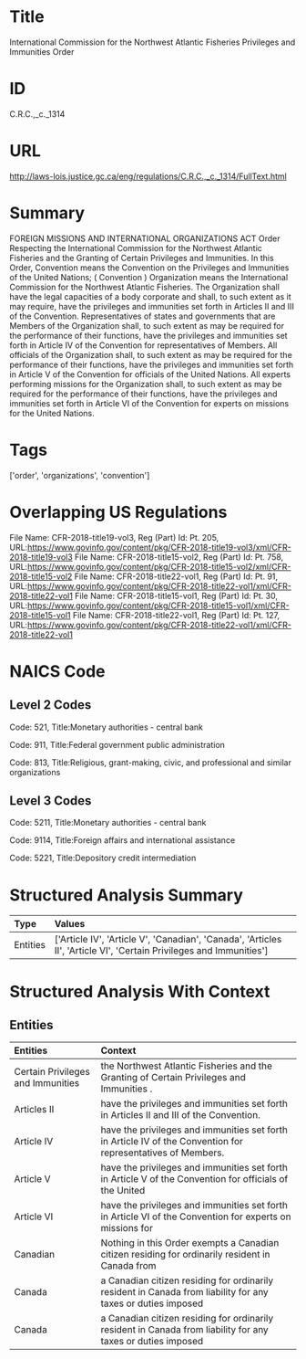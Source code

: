 # Title
International Commission for the Northwest Atlantic Fisheries Privileges and Immunities Order


# ID
C.R.C.,_c._1314

# URL
http://laws-lois.justice.gc.ca/eng/regulations/C.R.C.,_c._1314/FullText.html


# Summary
FOREIGN MISSIONS AND INTERNATIONAL ORGANIZATIONS ACT Order Respecting the International Commission for the Northwest Atlantic Fisheries and the Granting of Certain Privileges and Immunities.
In this Order, Convention  means the Convention on the Privileges and Immunities of the United Nations; ( Convention ) Organization  means the International Commission for the Northwest Atlantic Fisheries.
The Organization shall have the legal capacities of a body corporate and shall, to such extent as it may require, have the privileges and immunities set forth in Articles II and III of the Convention.
Representatives of states and governments that are Members of the Organization shall, to such extent as may be required for the performance of their functions, have the privileges and immunities set forth in Article IV of the Convention for representatives of Members.
All officials of the Organization shall, to such extent as may be required for the performance of their functions, have the privileges and immunities set forth in Article V of the Convention for officials of the United Nations.
All experts performing missions for the Organization shall, to such extent as may be required for the performance of their functions, have the privileges and immunities set forth in Article VI of the Convention for experts on missions for the United Nations.


# Tags
['order', 'organizations', 'convention']


# Overlapping US Regulations
File Name: CFR-2018-title19-vol3, Reg (Part) Id: Pt. 205, URL:https://www.govinfo.gov/content/pkg/CFR-2018-title19-vol3/xml/CFR-2018-title19-vol3
File Name: CFR-2018-title15-vol2, Reg (Part) Id: Pt. 758, URL:https://www.govinfo.gov/content/pkg/CFR-2018-title15-vol2/xml/CFR-2018-title15-vol2
File Name: CFR-2018-title22-vol1, Reg (Part) Id: Pt. 91, URL:https://www.govinfo.gov/content/pkg/CFR-2018-title22-vol1/xml/CFR-2018-title22-vol1
File Name: CFR-2018-title15-vol1, Reg (Part) Id: Pt. 30, URL:https://www.govinfo.gov/content/pkg/CFR-2018-title15-vol1/xml/CFR-2018-title15-vol1
File Name: CFR-2018-title22-vol1, Reg (Part) Id: Pt. 127, URL:https://www.govinfo.gov/content/pkg/CFR-2018-title22-vol1/xml/CFR-2018-title22-vol1



# NAICS Code
## Level 2 Codes
Code: 521, Title:Monetary authorities - central bank

Code: 911, Title:Federal government public administration

Code: 813, Title:Religious, grant-making, civic, and professional and similar organizations




## Level 3 Codes
Code: 5211, Title:Monetary authorities - central bank

Code: 9114, Title:Foreign affairs and international assistance

Code: 5221, Title:Depository credit intermediation







# Structured Analysis Summary
| Type     | Values                                                                                                              |
|:---------|:--------------------------------------------------------------------------------------------------------------------|
| Entities | ['Article IV', 'Article V', 'Canadian', 'Canada', 'Articles II', 'Article VI', 'Certain Privileges and Immunities'] |


# Structured Analysis With Context
 


## Entities
| Entities                          | Context                                                                                                       |
|:----------------------------------|:--------------------------------------------------------------------------------------------------------------|
| Certain Privileges and Immunities | the Northwest Atlantic Fisheries and the Granting of Certain Privileges and Immunities .                      |
| Articles II                       | have the privileges and immunities set forth in Articles II  and III of the Convention.                       |
| Article IV                        | have the privileges and immunities set forth in Article IV  of the Convention for representatives of Members. |
| Article V                         | have the privileges and immunities set forth in Article V of the Convention for officials of the United       |
| Article VI                        | have the privileges and immunities set forth in Article VI of the Convention for experts on missions for      |
| Canadian                          | Nothing in this Order exempts a  Canadian citizen residing for ordinarily resident in Canada from             |
| Canada                            | a Canadian citizen residing for ordinarily resident in Canada from liability for any taxes or duties imposed  |
| Canada                            | a Canadian citizen residing for ordinarily resident in Canada from liability for any taxes or duties imposed  |


